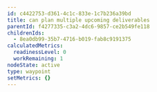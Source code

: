 ```yaml
---
id: c4422753-d361-4c1c-833e-1c7b236a39bd
title: can plan multiple upcoming deliverables
parentId: f4277335-c3a2-4dc6-9857-ce2b549fe118
childrenIds:
  - 8ea0db99-35b7-4716-b019-fab8c9191375
calculatedMetrics:
  readinessLevel: 0
  workRemaining: 1
nodeState: active
type: waypoint
setMetrics: {}
---
```

